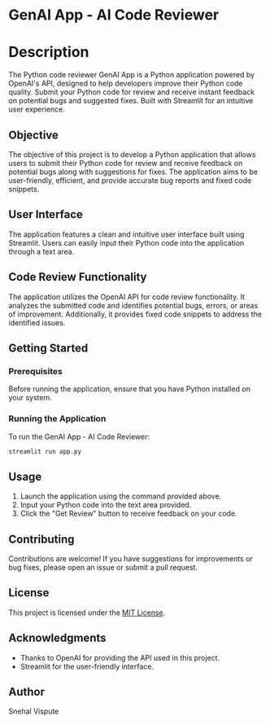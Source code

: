 # GenAI App - AI Code Reviewer

# Description
The Python code reviewer GenAI App is a Python application powered by OpenAI's API, designed to help developers improve their Python code quality. Submit your Python code for review and receive instant feedback on potential bugs and suggested fixes. Built with Streamlit for an intuitive user experience.


## Objective

The objective of this project is to develop a Python application that allows users to submit their Python code for review and receive feedback on potential bugs along with suggestions for fixes. The application aims to be user-friendly, efficient, and provide accurate bug reports and fixed code snippets.

## User Interface

The application features a clean and intuitive user interface built using Streamlit. Users can easily input their Python code into the application through a text area.

## Code Review Functionality

The application utilizes the OpenAI API for code review functionality. It analyzes the submitted code and identifies potential bugs, errors, or areas of improvement. Additionally, it provides fixed code snippets to address the identified issues.

## Getting Started

### Prerequisites

Before running the application, ensure that you have Python installed on your system.


### Running the Application

To run the GenAI App - AI Code Reviewer:

```bash
streamlit run app.py
```

## Usage

1. Launch the application using the command provided above.
2. Input your Python code into the text area provided.
3. Click the "Get Review" button to receive feedback on your code.

## Contributing

Contributions are welcome! If you have suggestions for improvements or bug fixes, please open an issue or submit a pull request.

## License

This project is licensed under the [MIT License](LICENSE).

## Acknowledgments

- Thanks to OpenAI for providing the API used in this project.
- Streamlit for the user-friendly interface.

## Author
Snehal Vispute
